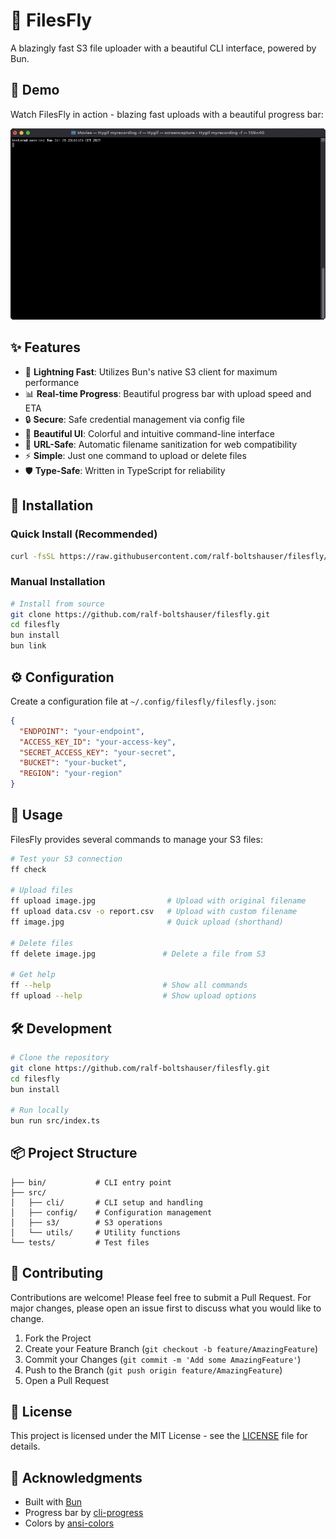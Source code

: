 # 🚀 FilesFly

A blazingly fast S3 file uploader with a beautiful CLI interface, powered by Bun.

## 🎥 Demo

Watch FilesFly in action - blazing fast uploads with a beautiful progress bar:

![FilesFly Demo](./assets/demo.gif)

## ✨ Features

- 🚄 **Lightning Fast**: Utilizes Bun's native S3 client for maximum performance
- 📊 **Real-time Progress**: Beautiful progress bar with upload speed and ETA
- 🔒 **Secure**: Safe credential management via config file
- 🎨 **Beautiful UI**: Colorful and intuitive command-line interface
- 🔄 **URL-Safe**: Automatic filename sanitization for web compatibility
- ⚡️ **Simple**: Just one command to upload or delete files
- 🛡️ **Type-Safe**: Written in TypeScript for reliability

## 🚀 Installation

### Quick Install (Recommended)
```bash
curl -fsSL https://raw.githubusercontent.com/ralf-boltshauser/filesfly/master/install.sh | bash
```

### Manual Installation
```bash
# Install from source
git clone https://github.com/ralf-boltshauser/filesfly.git
cd filesfly
bun install
bun link
```

## ⚙️ Configuration

Create a configuration file at `~/.config/filesfly/filesfly.json`:

```json
{
  "ENDPOINT": "your-endpoint",
  "ACCESS_KEY_ID": "your-access-key",
  "SECRET_ACCESS_KEY": "your-secret",
  "BUCKET": "your-bucket",
  "REGION": "your-region"
}
```

## 📖 Usage

FilesFly provides several commands to manage your S3 files:

```bash
# Test your S3 connection
ff check

# Upload files
ff upload image.jpg                # Upload with original filename
ff upload data.csv -o report.csv   # Upload with custom filename
ff image.jpg                       # Quick upload (shorthand)

# Delete files
ff delete image.jpg               # Delete a file from S3

# Get help
ff --help                         # Show all commands
ff upload --help                  # Show upload options
```

## 🛠️ Development

```bash
# Clone the repository
git clone https://github.com/ralf-boltshauser/filesfly.git
cd filesfly
bun install

# Run locally
bun run src/index.ts
```

## 📦 Project Structure

```
├── bin/           # CLI entry point
├── src/
│   ├── cli/       # CLI setup and handling
│   ├── config/    # Configuration management
│   ├── s3/        # S3 operations
│   └── utils/     # Utility functions
└── tests/         # Test files
```

## 🤝 Contributing

Contributions are welcome! Please feel free to submit a Pull Request. For major changes, please open an issue first to discuss what you would like to change.

1. Fork the Project
2. Create your Feature Branch (`git checkout -b feature/AmazingFeature`)
3. Commit your Changes (`git commit -m 'Add some AmazingFeature'`)
4. Push to the Branch (`git push origin feature/AmazingFeature`)
5. Open a Pull Request

## 📝 License

This project is licensed under the MIT License - see the [LICENSE](LICENSE) file for details.

## 🙏 Acknowledgments

- Built with [Bun](https://bun.sh)
- Progress bar by [cli-progress](https://github.com/npkgz/cli-progress)
- Colors by [ansi-colors](https://github.com/doowb/ansi-colors)